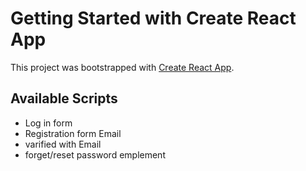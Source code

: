 # Getting Started with Create React App

This project was bootstrapped with [Create React App](https://github.com/facebook/create-react-app).

## Available Scripts
* Log in form
* Registration form  Email
* varified with Email
* forget/reset password emplement